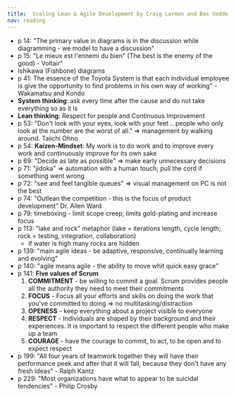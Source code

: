 ```yaml
---
title:  Scaling Lean & Agile Development by Craig Larman and Bas Vodde
nav: reading
---
```


- p 14: "The primary value in diagrams is in the discussion while diagramming - we model to have a discussion"
- p 15: "Le mieux est l'ennemi du bien" (The best is the enemy of the good) - Voltair"
- Ishikawa (Fishbone) diagrams
- p 41: The essence of the Toyota System is that each individual employee is give the opportunity to find problems in
  his own way of working" - Wakamatsu and Kondo
- **System thinking**: ask every time after the cause and do not take everything so as it is
- **Lean thinking**: Respect for people and Continuous Improvement
- p 53: "Don't look with your eyes, look with your feet .. people who only look at the number are the worst of all." =>
  management by walking around. Taiichi Ohno
- p 54: **Kaizen-Mindset**: My work is to do work and to improve every work and continuously improve for its own sake
- p 69: "Decide as late as possible" => make early unnecessary decisions
- p 71: "jidoka" => automation with a human touch; pull the cord if something went wrong
- p 72: "see and feel tangible queues" => visual management on PC is not the best
- p 74: "Outlean the competition - this is the focus of product development" Dr. Allen Ward
- p 79: timeboxing - limit scope creep, limits gold-plating and increase focus
- p 113: "lake and rock" metaphor (lake = iterations length, cycle length; rock = testing, integration, collaboration)
  - if water is high many rocks are hidden
- p 139: "main agile ideas - be adaptive, responsive, continually learning and evolving"
- p 140: "agile means agile - the ability to move whit quick easy grace"
- p 141: **Five values of Scrum**
  1. **COMMITMENT** - be willing to commit a goal. Scrum provides people all the authority they need to meet their
    commitments
  2. **FOCUS** - Focus all your efforts and skills on doing the work that you've committed to doing => no
    multitasking/distraction
  3. **OPENESS** - keep everything about a project visible to everyone
  4. **RESPECT** - Individuals are shaped by their background and their experiences. It is important to respect the
    different people who make up a team
  5. **COURAGE** - have the courage to commit, to act, to be open and to expect respect
- p 199: "All four years of teamwork together they will have their performance peek and after that it will fall, because
  they don't have any fresh ideas" - Ralph Kantz
- p 229: "Most organizations have what to appear to be suicidal tendencies" - Philip Crosby

